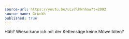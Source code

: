 ```yaml
---
source-url: https://youtu.be/uLv7lhNnhaw?t=2002
source-name: Gronkh
published: true
---
```

Häh? Wieso kann ich mit der Kettensäge keine Möwe töten?
